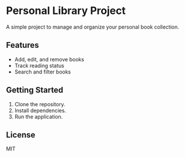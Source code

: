 # Personal Library Project

A simple project to manage and organize your personal book collection.

## Features

- Add, edit, and remove books
- Track reading status
- Search and filter books

## Getting Started

1. Clone the repository.
2. Install dependencies.
3. Run the application.

## License

MIT